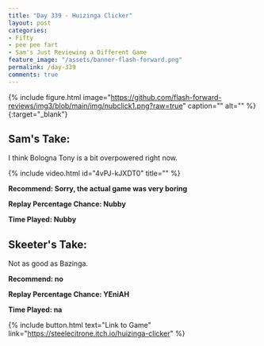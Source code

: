 ```yaml
---
title: "Day 339 - Huizinga Clicker"
layout: post
categories:
- Fifty
- pee pee fart
- Sam's Just Reviewing a Different Game
feature_image: "/assets/banner-flash-forward.png"
permalink: /day-339
comments: true
---
```


{% include figure.html image="https://github.com/flash-forward-reviews/img3/blob/main/img/nubclick1.png?raw=true" caption="" alt="" %}{:target="_blank"}
 
## Sam's Take:

I think Bologna Tony is a bit overpowered right now.

{% include video.html id="4vPJ-kJXDT0" title="" %}

**Recommend: Sorry, the actual game was very boring**

**Replay Percentage Chance: Nubby**

**Time Played: Nubby**

## Skeeter's Take:

Not as good as Bazinga. 

**Recommend: no**

**Replay Percentage Chance: YEniAH**

**Time Played: na**

{% include button.html text="Link to Game" link="https://steelecitrone.itch.io/huizinga-clicker" %}